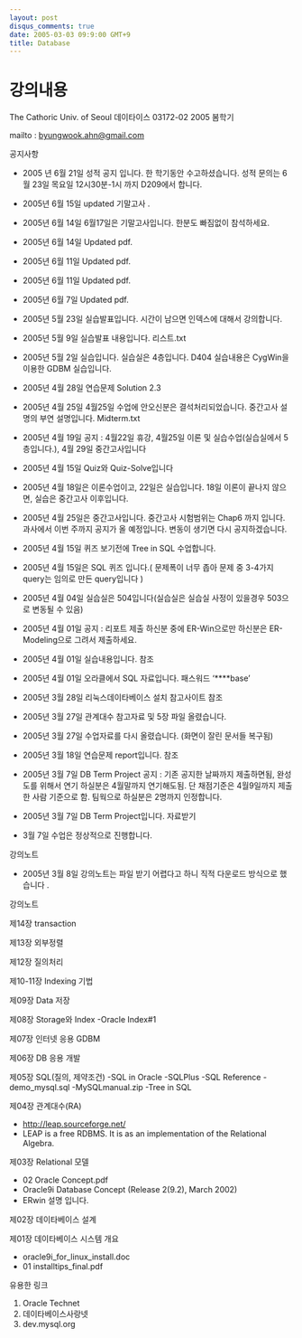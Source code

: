 ```yaml
---
layout: post
disqus_comments: true
date: 2005-03-03 09:9:00 GMT+9
title: Database 
---
```

# 강의내용

The Cathoric Univ. of Seoul
데이타이스 03172-02
2005 봄학기

mailto : byungwook.ahn@gmail.com

공지사항 

* 2005 년 6월 21일 성적 공지 입니다. 한 학기동안 수고하셨습니다. 성적 문의는 6월 23일 목요일 12시30분-1시 까지 D209에서 합니다.

* 2005년 6월 15일 updated 기말고사 .

* 2005년 6월 14일 6월17일은 기말고사입니다. 한분도 빠짐없이 참석하세요.

* 2005년 6월 14일 Updated pdf.

* 2005년 6월 11일 Updated pdf.

* 2005년 6월 11일 Updated pdf.

* 2005년 6월 7일 Updated pdf.

* 2005년 5월 23일 실습발표입니다. 시간이 남으면 인덱스에 대해서 강의합니다.

* 2005년 5월 9일 실습발표 내용입니다. 리스트.txt

* 2005년 5월 2일 실습입니다. 실습실은 4층입니다. D404 실습내용은 CygWin을 이용한 GDBM 실습입니다.

* 2005년 4월 28일 연습문제 Solution 2.3

* 2005년 4월 25일 4월25일 수업에 안오신분은 결석처리되었습니다. 중간고사 설명의 부연 설명입니다. Midterm.txt 

* 2005년 4월 19일 공지 : 4월22일 휴강, 4월25일 이론 및 실습수업(실습실에서 5층입니다.), 4월 29일 중간고사입니다

* 2005년 4월 15일 Quiz와 Quiz-Solve입니다

* 2005년 4월 18일은 이론수업이고, 22일은 실습입니다. 18일 이론이 끝나지 않으면, 실습은 중간고사 이후입니다.

* 2005년 4월 25일은 중간고사입니다. 중간고사 시험범위는 Chap6 까지 입니다. 과사에서 이번 주까지 공지가 올 예정입니다. 변동이 생기면 다시 공지하겠습니다.

* 2005년 4월 15일 퀴즈 보기전에 Tree in SQL 수업합니다.

* 2005년 4월 15일은 SQL 퀴즈 입니다.( 문제폭이 너무 좁아 문제 중 3-4가지 query는 임의로 만든 query입니다 )

* 2005년 4월 04일 실습실은 504입니다(실습실은 실습실 사정이 있을경우 503으로 변동될 수 있음)

* 2005년 4월 01일 공지 : 리포트 제출 하신분 중에 ER-Win으로만 하신분은 ER-Modeling으로 그려서 제출하세요.

* 2005년 4월 01일 실습내용입니다. 참조 

* 2005년 4월 01일 오라클에서 SQL 자료입니다. 패스워드 ‘****base’

* 2005년 3월 28일 리눅스데이타베이스 설치 참고사이트 참조 

* 2005년 3월 27일 관계대수 참고자료 및 5장 파일 올렸습니다. 

* 2005년 3월 27일 수업자료를 다시 올렸습니다. (화면이 잘린 문서들 복구됨) 

* 2005년 3월 18일 연습문제 report입니다. 참조 

* 2005년 3월 7일 DB Term Project 공지 : 기존 공지한 날짜까지 제출하면됨, 완성도를 위해서 연기 하실분은 4월말까지 연기해도됨. 단 채점기준은 4월9일까지 제출한 사람 기준으로 함. 팀웍으로 하실분은 2명까지 인정합니다. 

* 2005년 3월 7일 DB Term Project입니다. 자료받기 

* 3월 7일 수업은 정상적으로 진행합니다.

강의노트

* 2005년 3월 8일 강의노트는 파일 받기 어렵다고 하니 직적 다운로드 방식으로 했습니다 .


강의노트 

제14장 transaction

제13장 외부정렬 

제12장 질의처리

제10-11장 Indexing 기법 

제09장 Data 저장

제08장 Storage와 Index 
-Oracle Index#1

제07장 인터넷 응용 GDBM

제06장 DB 응용 개발 

제05장 SQL(질의, 제약조건) 
-SQL in Oracle
-SQLPlus
-SQL Reference
-demo_mysql.sql 
-MySQLmanual.zip 
-Tree in SQL

제04장 관계대수(RA) 
- http://leap.sourceforge.net/
- LEAP is a free RDBMS. It is as an implementation of the Relational Algebra. 

제03장 Relational 모델 
- 02 Oracle Concept.pdf 
- Oracle9i Database Concept (Release 2(9.2), March 2002)
- ERwin 설명 입니다.

제02장 데이타베이스 설계 

제01장 데이타베이스 시스템 개요 
- oracle9i_for_linux_install.doc 
- 01 installtips_final.pdf


유용한 링크
1. Oracle Technet 
2. 데이타베이스사랑넷 
3. dev.mysql.org 

